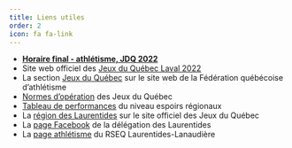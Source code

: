 ```yaml
---
title: Liens utiles
order: 2
icon: fa fa-link
---
```


- [**Horaire final - athlétisme, JDQ 2022**](https://www.athletisme-quebec.ca/medias/horaire-final-en-athletisme-jeux-du-quebec-laval-2022.pdf)
- Site web officiel des [Jeux du Québec Laval 2022](https://laval2022.jeuxduquebec.com/fr/index.html)
- La section [Jeux du Québec](https://www.athletisme-quebec.ca/jeux-du-quebec) sur le site web de la Fédération québécoise d’athlétisme
- [Normes d’opération](http://www.jeuxduquebec.com/uploads/documents/Re_1_Athletisme_octobre2021__Laval_2022_.pdf) des Jeux du Québec
- [Tableau de performances](https://athletisme-quebec.ca/medias/normes-2021-niveau-espoirs-regionaux.pdf) du niveau espoirs régionaux
- La [région des Laurentides](http://www.jeuxduquebec.com/Region-34-Laurentides-fr-11.php) sur le site officiel des Jeux du Québec
- La [page Facebook](https://fr-ca.facebook.com/jdq.lau/) de la délégation des Laurentides
- La [page athlétisme](https://ll.rseq.ca/athletisme/) du RSEQ Laurentides-Lanaudière
